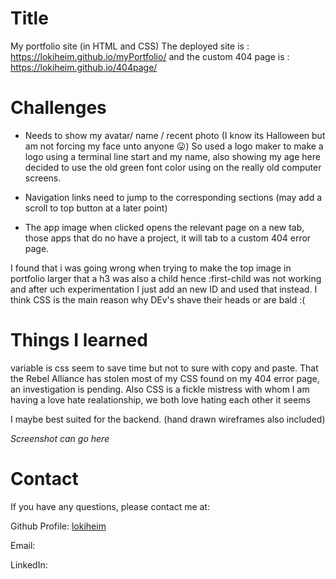 # Title

My portfolio site (in HTML and CSS)
The deployed site is :   https://lokiheim.github.io/myPortfolio/
and the custom 404 page is :   https://lokiheim.github.io/404page/

# Challenges 
- Needs to show my avatar/ name / recent photo (I know its Halloween but am not forcing my face unto anyone 😛)
So used a logo maker to make a logo using a terminal line start and my name, also showing my age here decided to use the old green font color using on the really old computer screens.

- Navigation links need to jump to the corresponding sections (may add a scroll to top button at a later point)

- The app image when clicked opens the relevant page on a new tab, those apps that do no have a project, it will tab to a custom 404 error page.

I found that i was going wrong when trying to make the top image in portfolio larger that a h3 was also a child hence :first-child was not working and after uch experimentation I just add an new ID and used that instead. I think CSS is the main reason why DEv's shave their heads or are bald :(


 
# Things I learned
variable is css seem to save time but not to sure with copy and paste.
That the Rebel Alliance has stolen most of my CSS found on my 404 error page, an investigation is pending.
Also CSS is a fickle mistress with whom I am having a love hate realationship, we both love hating each other it seems 

I maybe best suited for the backend. (hand drawn wireframes also included)

*Screenshot can go here* 
 
# Contact

If you have any questions, please contact me at: 
 
  Github Profile: [lokiheim ](https://github.com/lokiheim )  

  Email:  

  LinkedIn: [ ]( )